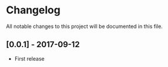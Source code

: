 # Changelog

All notable changes to this project will be documented in this file.

## [0.0.1] - 2017-09-12

- First release
